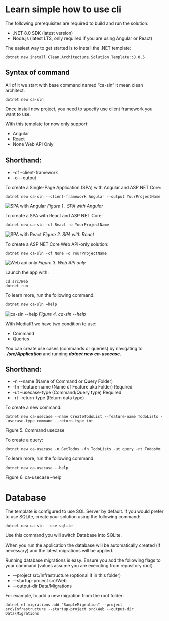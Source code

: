 # Learn simple how to use cli

The following prerequisites are required to build and run the solution:

- .NET 8.0 SDK (latest version)
- Node.js (latest LTS, only required if you are using Angular or React)

The easiest way to get started is to install the .NET template:

```
dotnet new install Clean.Architecture.Solution.Template::8.0.5
```

## Syntax of command

All of it we start with base command named “ca-sln” it mean clean architect.

```
dotnet new ca-sln
```

Once install new project, you need to specify use client framework you want to use.

With this template for now only support:

- Angular
- React
- None Web API Only

## Shorthand:

- -cf –client-framework
- -o --output

To create a Single-Page Application (SPA) with Angular and ASP NET Core:

```
dotnet new ca-sln --client-framework Angular --output YourProjectName
```

![SPA with Angular](./images/860ba2a2-54f8-4e76-a3e9-41c401bee8c1.png)
_Figure 1 . SPA with Angular_

To create a SPA with React and ASP NET Core:

```
dotnet new ca-sln -cf React -o YourProjectName
```

![SPA with React](./images/2f8b210e-2112-4fd4-8265-1da2979a1149.png)
_Figure 2. SPA with React_

To create a ASP NET Core Web API-only solution:

```
dotnet new ca-sln -cf None -o YourProjectName
```
![Web api only](./images/1fb8e9a5-ff64-4215-a4de-1e95b9d7e7c8.png)
_Figure 3. Web API only_

Launch the app with:

```
cd src/Web
dotnet run
```
To learn more, run the following command:

```
dotnet new ca-sln –help
```
![ca-sln --help](./images/c793344d-e4bd-4aee-be59-92b6dc047751.png)
_Figure 4. ca-sln --help_

With MediatR we have two condition to use:

* Command
* Queries

You can create use cases (commands or queries) by navigating to  **_./src/Application_** and running **_dotnet new ca-usecase._**

## Shorthand:

* -n --name (Name of Command or Query Folder)
* -fn –feature-name (Name of Feature aka Folder) Required
* -ut –usecase-type (Command/Query type) Required
* -rt –return-type (Return data type)

To create a new command:

```
dotnet new ca-usecase --name CreateTodoList --feature-name TodoLists --usecase-type command --return-type int
```
Figure 5. Command usecase

To create a query:

```
dotnet new ca-usecase -n GetTodos -fn TodoLists -ut query -rt TodosVm
```
To learn more, run the following command:

```
dotnet new ca-usecase --help
```
Figure 6. ca-usecase –help

# Database

The template is configured to use SQL Server by default. If you would prefer to use SQLite, create your solution using the following command:

```
dotnet new ca-sln --use-sqlite
```
Use this command you will switch Database into SQLite.

When you run the application the database will be automatically created (if necessary) and the latest migrations will be applied.

Running database migrations is easy. Ensure you add the following flags to your command (values assume you are executing from repository root)

* --project src/Infrastructure (optional if in this folder)
* --startup-project src/Web
* --output-dir Data/Migrations

For example, to add a new migration from the root folder:

```
dotnet ef migrations add "SampleMigration" --project src\Infrastructure --startup-project src\Web --output-dir Data\Migrations
```